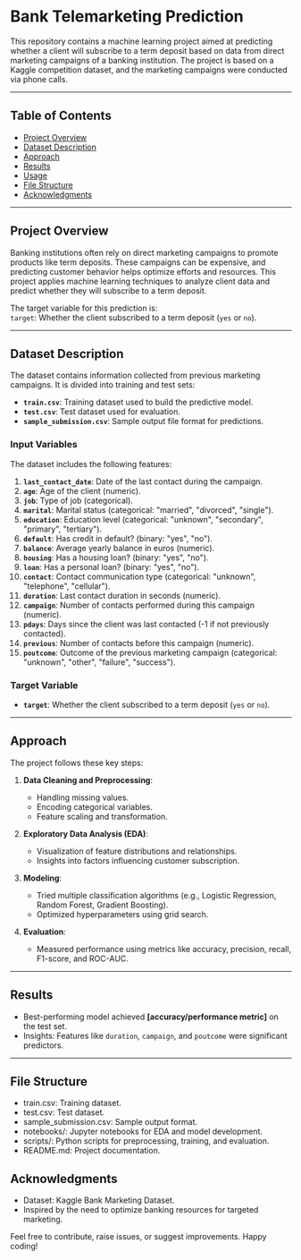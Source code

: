 # Bank Telemarketing Prediction  

This repository contains a machine learning project aimed at predicting whether a client will subscribe to a term deposit based on data from direct marketing campaigns of a banking institution. The project is based on a Kaggle competition dataset, and the marketing campaigns were conducted via phone calls.  

---

## Table of Contents  
- [Project Overview](#project-overview)  
- [Dataset Description](#dataset-description)  
- [Approach](#approach)  
- [Results](#results)  
- [Usage](#usage)  
- [File Structure](#file-structure)  
- [Acknowledgments](#acknowledgments)  

---

## Project Overview  
Banking institutions often rely on direct marketing campaigns to promote products like term deposits. These campaigns can be expensive, and predicting customer behavior helps optimize efforts and resources. This project applies machine learning techniques to analyze client data and predict whether they will subscribe to a term deposit.  

The target variable for this prediction is:  
`target`: Whether the client subscribed to a term deposit (`yes` or `no`).  

---

## Dataset Description  
The dataset contains information collected from previous marketing campaigns. It is divided into training and test sets:  

- **`train.csv`**: Training dataset used to build the predictive model.  
- **`test.csv`**: Test dataset used for evaluation.  
- **`sample_submission.csv`**: Sample output file format for predictions.  

### Input Variables  
The dataset includes the following features:  

1. **`last_contact_date`**: Date of the last contact during the campaign.  
2. **`age`**: Age of the client (numeric).  
3. **`job`**: Type of job (categorical).  
4. **`marital`**: Marital status (categorical: "married", "divorced", "single").  
5. **`education`**: Education level (categorical: "unknown", "secondary", "primary", "tertiary").  
6. **`default`**: Has credit in default? (binary: "yes", "no").  
7. **`balance`**: Average yearly balance in euros (numeric).  
8. **`housing`**: Has a housing loan? (binary: "yes", "no").  
9. **`loan`**: Has a personal loan? (binary: "yes", "no").  
10. **`contact`**: Contact communication type (categorical: "unknown", "telephone", "cellular").  
11. **`duration`**: Last contact duration in seconds (numeric).  
12. **`campaign`**: Number of contacts performed during this campaign (numeric).  
13. **`pdays`**: Days since the client was last contacted (-1 if not previously contacted).  
14. **`previous`**: Number of contacts before this campaign (numeric).  
15. **`poutcome`**: Outcome of the previous marketing campaign (categorical: "unknown", "other", "failure", "success").  

### Target Variable  
- **`target`**: Whether the client subscribed to a term deposit (`yes` or `no`).  

---

## Approach  
The project follows these key steps:  

1. **Data Cleaning and Preprocessing**:  
   - Handling missing values.  
   - Encoding categorical variables.  
   - Feature scaling and transformation.  

2. **Exploratory Data Analysis (EDA)**:  
   - Visualization of feature distributions and relationships.  
   - Insights into factors influencing customer subscription.  

3. **Modeling**:  
   - Tried multiple classification algorithms (e.g., Logistic Regression, Random Forest, Gradient Boosting).  
   - Optimized hyperparameters using grid search.  

4. **Evaluation**:  
   - Measured performance using metrics like accuracy, precision, recall, F1-score, and ROC-AUC.  

---

## Results  
- Best-performing model achieved **[accuracy/performance metric]** on the test set.  
- Insights: Features like `duration`, `campaign`, and `poutcome` were significant predictors.  

---

## File Structure

- train.csv: Training dataset.
- test.csv: Test dataset.
- sample_submission.csv: Sample output format.
- notebooks/: Jupyter notebooks for EDA and model development.
- scripts/: Python scripts for preprocessing, training, and evaluation.
- README.md: Project documentation.

## Acknowledgments

- Dataset: Kaggle Bank Marketing Dataset.
- Inspired by the need to optimize banking resources for targeted marketing.

Feel free to contribute, raise issues, or suggest improvements. Happy coding!

